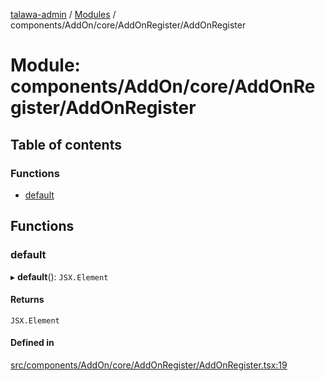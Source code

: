 [talawa-admin](../README.md) / [Modules](../modules.md) / components/AddOn/core/AddOnRegister/AddOnRegister

# Module: components/AddOn/core/AddOnRegister/AddOnRegister

## Table of contents

### Functions

- [default](components_AddOn_core_AddOnRegister_AddOnRegister.md#default)

## Functions

### default

▸ **default**(): `JSX.Element`

#### Returns

`JSX.Element`

#### Defined in

[src/components/AddOn/core/AddOnRegister/AddOnRegister.tsx:19](https://github.com/takshakmudgal/talawa-admin/blob/822fbcb/src/components/AddOn/core/AddOnRegister/AddOnRegister.tsx#L19)
